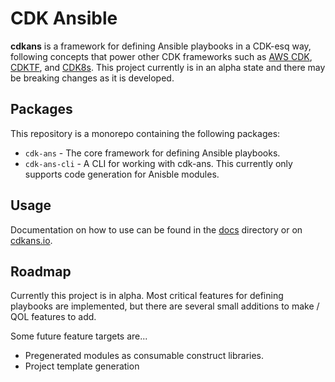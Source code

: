 # CDK Ansible
**cdkans** is a framework for defining Ansible playbooks in a CDK-esq way, following concepts that power other CDK frameworks such as [AWS CDK](https://github.com/aws/aws-cdk), [CDKTF](https://github.com/hashicorp/terraform-cdk), and [CDK8s](https://github.com/cdk8s-team/cdk8s). This project currently is in an alpha state and there may be breaking changes as it is developed.

## Packages
This repository is a monorepo containing the following packages:

* `cdk-ans` - The core framework for defining Ansible playbooks.
* `cdk-ans-cli` - A CLI for working with cdk-ans. This currently only supports code generation for Anisble modules.

## Usage

Documentation on how to use can be found in the [docs](./docs) directory or on [cdkans.io](https://cdkans.io).

## Roadmap

Currently this project is in alpha. Most critical features for defining playbooks are implemented, but there are several small additions to make / QOL features to add.

Some future feature targets are...

* Pregenerated modules as consumable construct libraries.
* Project template generation
